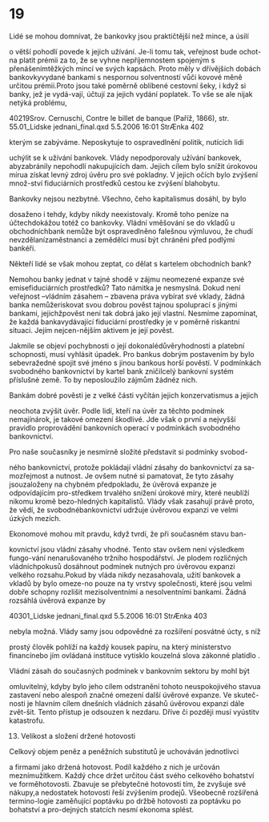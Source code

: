 # 19

Lidé se mohou domnívat, že bankovky jsou praktičtější než mince, a úsilí

o větší pohodlí povede k jejich užívání. Je-li tomu tak, veřejnost bude ochot-na platit prémii za to, že se vyhne nepříjemnostem spojeným s přenášenímtěžkých mincí ve svých kapsách. Proto měly v dřívějších dobách bankovkyvydané bankami s nespornou solventností vůči kovové měně určitou prémii.Proto jsou také poměrně oblíbené cestovní šeky, i když si banky, jež je vydá-vají, účtují za jejich vydání poplatek. To vše se ale nijak netýká problému,

40219Srov. Cernuschi, Contre le billet de banque (Paříž, 1866), str. 55.01_Lidske jednani_final.qxd 5.5.2006 16:01 StrÆnka 402

kterým se zabýváme. Neposkytuje to ospravedlnění politik, nutících lidi

uchýlit se k užívání bankovek. Vlády nepodporovaly užívání bankovek, abyzabránily nepohodlí nakupujících dam. Jejich cílem bylo snížit úrokovou mírua získat levný zdroj úvěru pro své pokladny. V jejich očích bylo zvýšení množ-ství fiduciárních prostředků cestou ke zvýšení blahobytu.

Bankovky nejsou nezbytné. Všechno, čeho kapitalismus dosáhl, by bylo

dosaženo i tehdy, kdyby nikdy neexistovaly. Kromě toho peníze na účtechdokážou totéž co bankovky. Vládní vměšování se do vkladů u obchodníchbank nemůže být ospravedlněno falešnou výmluvou, že chudí nevzdělanízaměstnanci a zemědělci musí být chráněni před podlými bankéři.

Někteří lidé se však mohou zeptat, co dělat s kartelem obchodních bank?

Nemohou banky jednat v tajné shodě v zájmu neomezené expanze své emisefiduciárních prostředků? Tato námitka je nesmyslná. Dokud není veřejnost –vládním zásahem – zbavena práva vybírat své vklady, žádná banka nemůžeriskovat svou dobrou pověst tajnou spoluprací s jinými bankami, jejichžpověst není tak dobrá jako její vlastní. Nesmíme zapomínat, že každá bankavydávající fiduciární prostředky je v poměrně riskantní situaci. Jejím nejcen-nějším aktivem je její pověst.

Jakmile se objeví pochybnosti o její dokonalédůvěryhodnosti a platební schopnosti, musí vyhlásit úpadek. Pro bankus dobrým postavením by bylo sebevražedné spojit své jméno s jinou bankous horší pověstí. V podmínkách svobodného bankovnictví by kartel bank zničilcelý bankovní systém příslušné země. To by neposloužilo zájmům žádnéz nich.

Bankám dobré pověsti je z velké části vyčítán jejich konzervatismus a jejich

neochota zvýšit úvěr. Podle lidí, kteří na úvěr za těchto podmínek nemajínárok, je takové omezení škodlivé. Jde však o první a nejvyšší pravidlo proprovádění bankovních operací v podmínkách svobodného bankovnictví.

Pro naše současníky je nesmírně složité představit si podmínky svobod-

ného bankovnictví, protože pokládají vládní zásahy do bankovnictví za sa-mozřejmost a nutnost. Je ovšem nutné si pamatovat, že tyto zásahy jsouzaloženy na chybném předpokladu, že úvěrová expanze je odpovídajícím pro-středkem trvalého snížení úrokové míry, které neublíží nikomu kromě bezo-hledných kapitalistů. Vlády však zasahují právě proto, že vědí, že svobodnébankovnictví udržuje úvěrovou expanzi ve velmi úzkých mezích.

Ekonomové mohou mít pravdu, když tvrdí, že při současném stavu ban-

kovnictví jsou vládní zásahy vhodné. Tento stav ovšem není výsledkem fungo-vání nenarušovaného tržního hospodářství. Je plodem rozličných vládníchpokusů dosáhnout podmínek nutných pro úvěrovou expanzi velkého rozsahu.Pokud by vláda nikdy nezasahovala, užití bankovek a vkladů by bylo omeze-no pouze na ty vrstvy společnosti, které jsou velmi dobře schopny rozlišit mezisolventními a nesolventními bankami. Žádná rozsáhlá úvěrová expanze by

40301_Lidske jednani_final.qxd 5.5.2006 16:01 StrÆnka 403

nebyla možná. Vlády samy jsou odpovědné za rozšíření posvátné úcty, s níž

prostý člověk pohlíží na každý kousek papíru, na který ministerstvo financínebo jím ovládaná instituce vytisklo kouzelná slova zákonné platidlo .

Vládní zásah do současných podmínek v bankovním sektoru by mohl být

omluvitelný, kdyby bylo jeho cílem odstranění tohoto neuspokojivého stavua zastavení nebo alespoň značné omezení další úvěrové expanze. Ve skuteč-nosti je hlavním cílem dnešních vládních zásahů úvěrovou expanzi dále zvět-šit. Tento přístup je odsouzen k nezdaru. Dříve či později musí vyústitv katastrofu.

13. Velikost a složení držené hotovosti

Celkový objem peněz a peněžních substitutů je uchováván jednotlivci

a firmami jako držená hotovost. Podíl každého z nich je určován meznímužitkem. Každý chce držet určitou část svého celkového bohatství ve forměhotovosti. Zbavuje se přebytečné hotovosti tím, že zvyšuje své nákupy,a nedostatek hotovosti řeší zvýšením prodejů. Všeobecně rozšířená termino-logie zaměňující poptávku po držbě hotovosti za poptávku po bohatství a pro-dejných statcích nesmí ekonoma splést.
